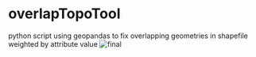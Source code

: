 # overlapTopoTool
python script using geopandas to fix overlapping geometries in shapefile weighted by attribute value
![final](https://cloud.githubusercontent.com/assets/7052993/26517603/f1956e66-4250-11e7-897b-8c12e5a83e1c.png)
